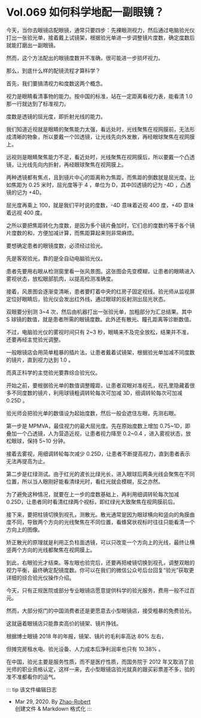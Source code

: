 # Vol.069 如何科学地配一副眼镜？

今天，当你去眼镜店配眼镜，通常只要四步：先裸眼测视力，然后通过电脑验光仪打出一张验光单，接着戴上试镜架，根据验光单进一步调整镜片度数，确定度数后就能打磨出一副眼镜。

然而，这个方法配出的眼镜度数并不准确，很可能进一步损坏视力。

那么，到底什么样的配镜流程才算科学？

首先，我们要搞清视力和度数这两个概念。

视力是眼睛看清事物的能力。按中国的标准，站在一定距离看视力表，能看清 1.0 那一行就达到了标准视力。

度数是透镜的屈光度，即折射光线的能力。

我们知道近视就是眼睛的聚焦能力太强，看远处时，光线聚焦在视网膜前，无法形成清晰的物象，所以要戴一个凹透镜，让光线先向外发散，再经眼球聚焦在视网膜上。

远视则是眼睛聚焦能力不足，看近处时，光线聚焦在视网膜后，所以要戴一个凸透镜，让光线先向内折射，再经眼球聚焦在视网膜上。

两种透镜都有焦点，且到镜片中心的距离称为焦距，而焦距的倒数就是屈光度。比如焦距为 0.25 米时，屈光度等于 4 ，单位为 D，其中凹透镜的记为 -4D ，凸透镜的记为 +4D。

屈光度再乘上 100，就是我们平时说的度数，-4D 意味着近视 400 度，+4D 意味着远视 400 度。

之所以要把焦距转化为度数，是因为多个镜片叠加时，它们总的度数约等于各个镜片度数的和，方便加减计算，而焦距算起来则非常麻烦。

要想确定患者的眼镜度数，必须经过验光。

先是客观验光，靠的是全自动电脑验光仪。

患者先要用右眼从检测窗里看一张风景图。这张图会先变模糊，让患者的眼睛进入雾视状态，放松眼部肌肉，以提高检测准确度。

接着，风景图会逐渐变清晰，患者要盯着中央的红房子固定视线。验光师从监视屏定位好眼睛后，验光仪会发出红外线，通过眼球的反射测出屈光状态。

双眼要分别测 3\~4 次，然后由机器打出一张验光单，加粗部分为汇总结果。其中 S 球镜的数值，就是患者所需的眼镜度数。此外还有散光、瞳孔距离等诊断数值。

不过，电脑验光仪的雾视时间只有 2\~3 秒，眼睛来不及完全放松，结果并不准，还要再经主觉验光调整。

一般眼镜店会用简单粗暴的插片法，让患者戴着试镜架，根据验光单加减不同度数的镜片，直到视力达到 1.0 。

而真正科学的主觉验光要靠综合验光仪。

开始之前，要根据验光单的数值调整瞳距，让患者双眼对准视孔，视孔里隐藏着很多不同度数的镜片，利用球镜粗调转轮每次可加减 3D，细调转轮每次可加减 0.25D 。

验光师会把验光单的数值设为起始度数，然后一般会遮住左眼，先测右眼。

第一步是 MPMVA，最佳视力的最大屈光度。先在原始度数上增加 0.75\~1D，即叠加一个凸透镜，人为营造近视，让患者视力降至 0.2~0.4 ，进入雾视状态，放松眼球，保持 5~10 分钟。

接着去雾视，用细调转轮每次减少 0.25D，让患者不断提高视力，直到患者表示无法再提高为止。

第二步是红绿测试。由于红光的波长比绿光长，进入眼球后两条光线会聚焦在不同位置，所以当人眼刚好能看清绿光时，看红光就会模糊，反之亦然。

为了避免这种情况，就要在上一步的度数基础上，再利用细调转轮每次加减 0.25D，让患者同时看清红绿两个视标，即红绿光大致聚焦在视网膜前后。

接下来，要把柱镜切换到视孔，测散光。散光通常是因为眼球横向和竖向的角膜曲度不同，导致两个方向的光线聚焦在不同位置，看蜂窝状视标时往往只能看清一个方向上的图像。

矫正散光的原理就是利用正负柱面透镜，可以只改变一个方向上的光线，最终让横竖两个方向的光线都聚焦在视网膜上。

到此，右眼验光才结束。等左眼也验完后，还要再把棱镜切换到视孔，调整双眼的视力平衡，最终确定配镜度数。你可以在我们的微信公众号后台回复“验光”获取更详细的综合验光仪操作介绍。

今天，只有正规医院或部分专业眼镜店愿意提供科学的验光服务，费用一般不过百元。

然而，大部分抠门的中国消费者还是更愿意去小型眼镜店，接受粗暴的免费验光。

这就逼着眼镜店只能靠卖高价的镜架、镜片挣钱。

根据博士眼镜 2018 年的年报，镜架、镜片的毛利率高达 80% 左右，

但摊完房租水电、验光设备、人力成本后净利润率也只有 10.38% 。

在中国，验光主要是服务性质，而不是医疗性质，而国务院于 2012 年又取消了验光师的职业资格认定，这样一来，去小型眼镜店验光就真的跟买彩票差不多，验的准不准都看你的运气。

::: tip 该文件编辑日志

- Mar 29, 2020. By [Zhao-Robert](https://github.com/Zhao-Robert)  
创建文件 & Markdown 格式化
:::
